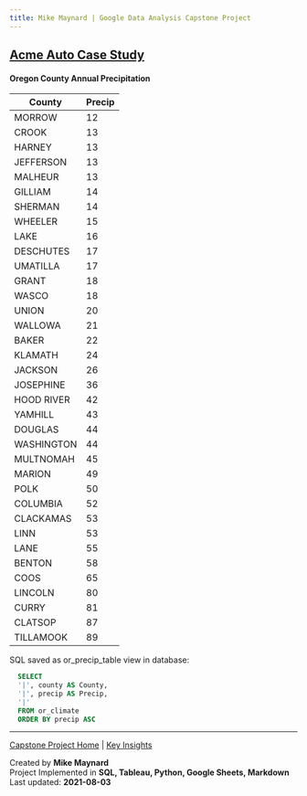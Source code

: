 ```yaml
---
title: Mike Maynard | Google Data Analysis Capstone Project
---
```

## [Acme Auto Case Study](/capstone/)

#### Oregon County Annual Precipitation

| County | Precip |
| --- | ---- |
|	MORROW	|	12	|
|	CROOK	|	13	|
|	HARNEY	|	13	|
|	JEFFERSON	|	13	|
|	MALHEUR	|	13	|
|	GILLIAM	|	14	|
|	SHERMAN	|	14	|
|	WHEELER	|	15	|
|	LAKE	|	16	|
|	DESCHUTES	|	17	|
|	UMATILLA	|	17	|
|	GRANT	|	18	|
|	WASCO	|	18	|
|	UNION	|	20	|
|	WALLOWA	|	21	|
|	BAKER	|	22	|
|	KLAMATH	|	24	|
|	JACKSON	|	26	|
|	JOSEPHINE	|	36	|
|	HOOD RIVER	|	42	|
|	YAMHILL	|	43	|
|	DOUGLAS	|	44	|
|	WASHINGTON	|	44	|
|	MULTNOMAH	|	45	|
|	MARION	|	49	|
|	POLK	|	50	|
|	COLUMBIA	|	52	|
|	CLACKAMAS	|	53	|
|	LINN	|	53	|
|	LANE	|	55	|
|	BENTON	|	58	|
|	COOS	|	65	|
|	LINCOLN	|	80	|
|	CURRY	|	81	|
|	CLATSOP	|	87	|
|	TILLAMOOK	|	89	|


SQL saved as or_precip_table view in database:

```sql
  SELECT
  '|', county AS County,
  '|', precip AS Precip,
  '|'
  FROM or_climate
  ORDER BY precip ASC
```








---
[Capstone Project Home](./) | [Key Insights](insights.html)

Created by **Mike Maynard**<BR>
Project Implemented in **SQL, Tableau, Python, Google Sheets, Markdown**<BR>
Last updated:  **2021-08-03**
